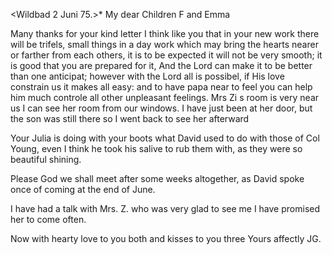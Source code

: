  <Wildbad 2 Juni 75.>*
My dear Children F and Emma

Many thanks for your kind letter I think like you that in your new work there will be trifels, small things in a day work which may bring the hearts nearer or farther from each others, it is to be expected it will not be very smooth; it is good that you are prepared for it, And the Lord can make it to be better than one anticipat; however with the Lord all is possibel, if His love constrain us it makes all easy: and to have papa near to feel you can help him much controle all other unpleasant feelings. Mrs Zi s room is very near us I can see her room from our windows. I have just been at her door, but the son was still there so I went back to see her afterward

Your Julia is doing with your boots what David used to do with those of Col Young, even I think he took his salive to rub them with, as they were so beautiful shining.

Please God we shall meet after some weeks altogether, as David spoke once of coming at the end of June.

I have had a talk with Mrs. Z. who was very glad to see me I have promised her to come often.

Now with hearty love to you both and kisses to you three
 Yours affectly JG.
